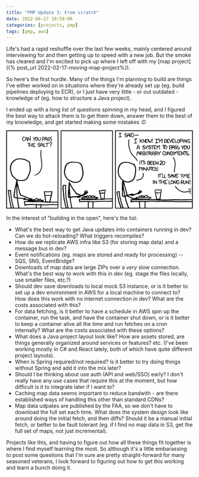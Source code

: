 ```yaml
---
title: "PMP Update 3: From scratch"
date: 2022-06-27 10:59:00
categories: [projects, pmp]
tags: [pmp, aws]
---
```


Life's had a rapid reshuffle over the last few weeks, mainly centered
around interviewing for and then getting up to speed with a new job.
But the smoke has cleared and I'm excited to pick up where I left off
with my [map project]({% post_url 2022-02-17-moving-map-project%}).

So here's the first hurdle. Many of the things I'm planning to build
are things I've either worked on in situations where they're
already set up (eg. build pipelines deploying to ECR), or I just
have very little - or out outdated - knowledge of (eg. how to structure
a Java project).

I ended up with a long list of questions spinning in my head, and I
figured the best way to attack them is to get them down, answer them
to the best of my knowledge, and get started making some mistakes :D

![The general problem](/assets/img/posts/2022-06-27/the-general-problem.png)

In the interest of "building in the open", here's the list:

 - What's the best way to get Java updates into containers running
   in dev? Can we do hot-reloading? What triggers recompiles?
 - How do we replicate AWS infra like S3 (for storing map data)
   and a message bus in dev?
 - Event notifications (eg. maps are stored and ready for
   processing) -- SQS, SNS, EventBridge?
 - Downloads of map data are large ZIPs over a *very* slow connection.
   What's the best way to work with this in dev (eg. stage the files
   locally, use smaller files, etc.?)
 - Should dev save downloads to local mock S3 instance, or is it
   better to set up a dev environment in AWS for a local machine to
   connect to? How does this work with no internet connection in dev?
   What are the costs associated with this?
 - For data fetching, is it better to have a schedule in AWS spin
   up the container, run the task, and have the container shut down,
   or is it better to keep a container alive all the time and run
   fetches on a cron internally? What are the costs associated with
   these options?
 - What does a Java project layout look like? How are assets stored,
   are things generally organized around services or features? etc.
   (I've been working mostly in C# and React lately, both of which
   have quite different project layouts).
 - When is Spring required/not required? Is it better to try doing
   things without Spring and add it into the mix later?
 - Should I be thinking about use auth (API and web/SSO) early? 
   I don't really have any use cases that require this at the moment,
   but how difficult is it to integrate later if I want to?
 - Caching map data seems important to reduce bandwith - are there
   established ways of handling this other than standard CDNs?
 - Map data udpates are published by the FAA, so we don't have to
   download the full set each time. What does the system design look
   like around doing the initial fetch, and then diffs? Should it be
   a manual initial fetch, or better to be fault tolerant (eg. if
   I find no map data in S3, get the full set of maps, not just
   incremental).

Projects like this, and having to figure out how all these things fit
together is where I find myself learning the most. So although it's
a little embarassing to post some questions that I'm sure are pretty
straight-forward for many seasoned veterans, I look forward to figuring
out how to get this working and learn a bunch doing it.
